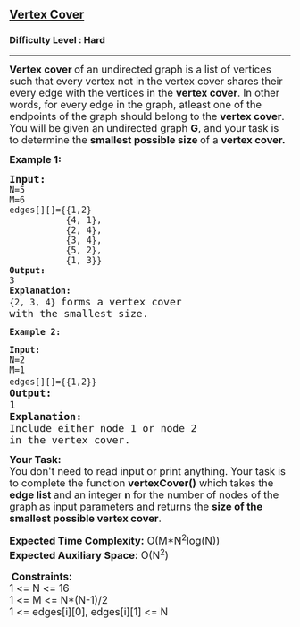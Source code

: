 <h2><a href="https://www.geeksforgeeks.org/problems/vertex-cover/1">Vertex Cover</a></h2><h3>Difficulty Level : Hard</h3><hr><div class="problems_problem_content__Xm_eO"><p><span style="font-size: 18px;"><strong><span class="wiseone-analysis-result wiseone-analysis-result-entity">Vertex cover</span> </strong>of an <span class="wiseone-analysis-result wiseone-analysis-result-entity">undirected graph</span> is a list of vertices such that every vertex not in the <span class="wiseone-analysis-result wiseone-analysis-result-entity wiseone-analysis-result-repeat">vertex cover</span> shares their every edge with the vertices in the <strong><span class="wiseone-analysis-result wiseone-analysis-result-entity wiseone-analysis-result-repeat">vertex cover</span></strong>. <span class="wiseone-analysis-result wiseone-analysis-result-fact">In other words, for every edge in the graph, atleast one of the endpoints of the graph should belong to the <strong><span class="wiseone-analysis-result wiseone-analysis-result-entity wiseone-analysis-result-repeat">vertex cover</span></strong>.</span> You will be given an <span class="wiseone-analysis-result wiseone-analysis-result-entity wiseone-analysis-result-repeat">undirected graph</span> <strong>G</strong>, and your task is to determine the <strong>smallest possible size </strong>of a <strong><span class="wiseone-analysis-result wiseone-analysis-result-entity wiseone-analysis-result-repeat">vertex cover</span>.</strong></span></p>
<p><strong><span style="font-size: 18px;">Example 1:</span></strong></p>
<pre><span style="font-size: 18px;"><strong>Input:</strong><code>
N=5
M=6
edges[][]={{1,2}
           {4, 1},
           {2, 4},
           {3, 4},
           {5, 2},
           {1, 3}}
<strong>Output:</strong>
3
<strong>Explanation:</strong>
{2, 3, 4} </code>forms a <span class="wiseone-analysis-result wiseone-analysis-result-entity wiseone-analysis-result-repeat">vertex cover</span><br>with the smallest size.</span></pre>
<p><strong><span style="font-size: 18px;"><code>Example 2:</code></span></strong></p>
<pre><span style="font-size: 18px;"><code><strong>Input:</strong>
N=2
M=1
edges[][]={{1,2}}</code> <br><strong>Output:</strong> <br>1 <br><strong>Explanation:</strong> <br>Include either node 1 or node 2<br>in the <span class="wiseone-analysis-result wiseone-analysis-result-entity wiseone-analysis-result-repeat">vertex cover</span>.</span></pre>
<p><span style="font-size: 18px;"><strong>Your Task:&nbsp;&nbsp;</strong><br>You don't need to read input or print anything. Your task is to complete the function <strong>vertexCover()</strong> which takes the <strong>edge list </strong>and an integer <strong>n </strong>for the number of nodes of the graph<strong>&nbsp;</strong>as <span class="wiseone-analysis-result wiseone-analysis-result-entity">input parameters</span>&nbsp;and returns the <strong>size of the smallest possible <span class="wiseone-analysis-result wiseone-analysis-result-entity wiseone-analysis-result-repeat">vertex cover</span></strong>.</span></p>
<p><span style="font-size: 18px;"><strong><span class="wiseone-analysis-result wiseone-analysis-result-entity">Expected Time</span> Complexity:</strong> O(M*N<sup>2</sup>log(N))<br><strong>Expected Auxiliary Space:</strong>&nbsp;O(N<sup>2</sup>)</span><br><br>&nbsp;<span style="font-size: 18px;"><strong>Constraints:</strong><br>1 &lt;= N &lt;= 16<br>1 &lt;= M &lt;= N*(N-1)/2<br>1 &lt;= edges[i][0], edges[i][1] &lt;= N</span></p></div>